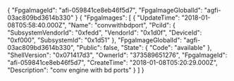 {
    "FpgaImageId": "afi-059841ce8eb46f5d7", 
    "FpgaImageGlobalId": "agfi-03ac809bd3614b330"
}
{
    "FpgaImages": [
        {
            "UpdateTime": "2018-01-08T05:58:40.000Z", 
            "Name": "convwithbdport", 
            "PciId": {
                "SubsystemVendorId": "0xfedd", 
                "VendorId": "0x1d0f", 
                "DeviceId": "0xf000", 
                "SubsystemId": "0x1d51"
            }, 
            "FpgaImageGlobalId": "agfi-03ac809bd3614b330", 
            "Public": false, 
            "State": {
                "Code": "available"
            }, 
            "ShellVersion": "0x071417d3", 
            "OwnerId": "373589651276", 
            "FpgaImageId": "afi-059841ce8eb46f5d7", 
            "CreateTime": "2018-01-08T05:20:29.000Z", 
            "Description": "conv engine with bd ports"
        }
    ]
}

